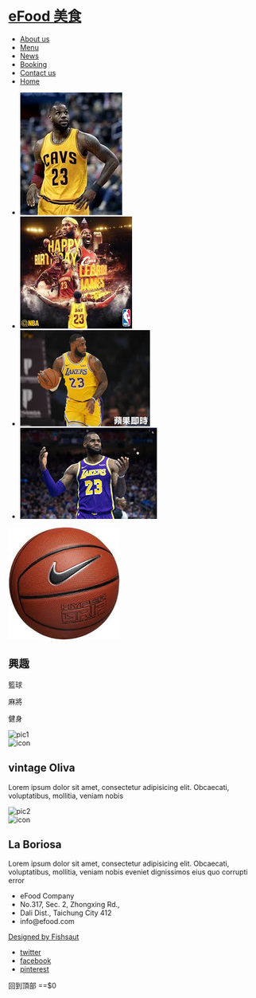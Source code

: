 
<meta name="description" content="eFood 美食餐廳的描述說明">
<meta name="viewport" content="width=device-width">
<link rel="stylesheet" type="text/css" href="css/reset.css">
<link href="css/phone.css" rel="stylesheet" type="text/css" media="only screen and (max-width:800px)">
<link href="css/style.css" rel="stylesheet" type="text/css" media="only screen and (min-width:801px)">
<!--[if lte IE 8]><link href="css/style.css" rel="stylesheet" type="text/css"><![endif]-->
<link rel="stylesheet" type="text/css" href="css/jquery.bxslider.css">
<link rel="stylesheet" type="text/css" href="css/slicknav.css">
</head>

<body>
<!--[if lte IE 8]>
<div class="tooOld">您正在使用 <strong>非常古老</strong> 的瀏覽器！強烈的建議 <a href="http://browsehappy.com/" target="_blank">更新您的瀏覽器</a> ，來改善您的上網體驗。</div>
<![endif]-->
<div id="header">
  <div class="container">
    <h1><a href="index.html" title="eFood 首頁" id="logo">eFood 美食</a></h1>
    <div id="nav">
      <ul><li><a href="about.html" title="關於我們">About us</a></li><li><a href="menu.html" title="餐飲目錄">Menu</a></li><li><a href="news.html" title="最新消息">News</a></li><li><a href="booking.html" title="線上訂位">Booking</a></li><li><a href="contact.html" title="聯絡我們">Contact us</a></li><li class="home"><a href="index.html" title="回首頁">Home</a></li></ul>
    </div>
  </div>
  <div id="banner">
    <ul class="bxslider">
      <li><img src="1.jpg" alt="pic" /></li>
      <li><img src="2.jpg" alt="pic" /></li>
      <li><img src="3.jpg" alt="pic" /></li>
      <li><img src="4.jpg" alt="pic" /></li>
    </ul>
  </div>
</div>
<div id="aboutUs">
  <div class="container"> <img src="ball.jpg" alt="icon">
    <h2>興趣</h2>
    <p>籃球 </p>
    <p>麻將</p>
    <p>健身 </p>
  </div>
</div>
<div id="content">
  <div class="container">
    <div class="clearfix"><img src="img/index1.jpg" alt="pic1" class="c2 floatLeft">
      <div class="c1 floatRight" id="indexInfo1"> <img src="img/index1Icon.png" alt="icon">
        <h2>vintage Oliva</h2>
        <p>Lorem ipsum dolor sit amet, consectetur adipisicing elit. Obcaecati, voluptatibus, mollitia, veniam nobis</p>
      </div>
    </div>
    <div class="clearfix"><img src="img/index2.jpg" alt="pic2" class="c2 floatRight">
      <div class="c1 floatLeft" id="indexInfo2"> <img src="img/index2Icon.png" alt="icon">
        <h2>La Boriosa</h2>
        <p>Lorem ipsum dolor sit amet, consectetur adipisicing elit. Obcaecati, voluptatibus, mollitia, veniam nobis eveniet dignissimos eius quo corrupti error</p>
      </div>
    </div>
  </div>
</div>
<div id="footer">
  <div class="container clearfix">
    <ul id="company">
      <li>eFood Company</li>
      <li>No.317, Sec. 2, Zhongxing Rd., </li>
      <li>Dali Dist., Taichung City 412</li>
      <li>info@efood.com</li>
    </ul>
    <a href="http://fishsaut.com" target="_blank" id="designer" title="魚躍創意">Designed by Fishsaut</a>
    <ul id="social">
      <li><a href="http://twitter.com" title="link to Twitter" target="_blank" class="twitter">twitter</a></li>
      <li><a href="http://facebook.com/fishsaut/" title="link to Facebook" target="_blank" class="facebook">facebook</a></li>
      <li><a href="http://pinterest.com" target="_blank" title="link to Pinterest" class="pinterest">pinterest</a></li>
    </ul>
  </div>
</div>
<script src="js/jquery-1.11.1.min.js"></script> 
<script src="js/jquery.bxslider.min.js"></script> 
<script src="js/jquery.slicknav.min.js"></script> 
<script>
$(function(){
	$('.bxslider').bxSlider({mode:'vertical',speed:1500,pause:6000,auto:true});
	$('#nav ul').slicknav({label:''});
});
</script>
</body>
<a class="top" href+"#">回到頂部</a> ==$0
</html>






